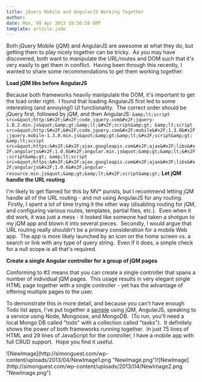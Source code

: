 ```yaml
---
title: jQuery Mobile and AngularJS Working Together
author: 
date: Mon, 08 Apr 2013 19:56:58 GMT
template: article.jade
---
```


Both jQuery Mobile (jQM) and AngularJS are awesome at what they do, but getting them to play nicely together can be tricky.  As you may have discovered, both want to manipulate the URL&#x2F;routes and DOM such that it&#39;s very easily to get them in conflict.  Having been through this recently, I wanted to share some recommendations to get them working together:

**Load jQM libs before AngularJS**

Because both frameworks heavily manipulate the DOM, it&#39;s important to get the load order right.  I found that loading AngularJS first led to some interesting (and annoying!) UI functionality.  The correct order should be jQuery first, followed by jQM, and then AngularJS:
`
&amp;lt;script src=&quot;http:&#x2F;&#x2F;code.jquery.com&#x2F;jquery-1.8.2.min.js&quot;&amp;gt;&amp;lt;&#x2F;script&amp;gt;
&amp;lt;script src=&quot;http:&#x2F;&#x2F;code.jquery.com&#x2F;mobile&#x2F;1.3.0&#x2F;jquery.mobile-1.3.0.min.js&quot;&amp;gt;&amp;lt;&#x2F;script&amp;gt;
&amp;lt;script src=&quot;https:&#x2F;&#x2F;ajax.googleapis.com&#x2F;ajax&#x2F;libs&#x2F;angularjs&#x2F;1.0.6&#x2F;angular.min.js&quot;&amp;gt;&amp;lt;&#x2F;script&amp;gt;
&amp;lt;script src=&quot;https:&#x2F;&#x2F;ajax.googleapis.com&#x2F;ajax&#x2F;libs&#x2F;angularjs&#x2F;1.0.6&#x2F;angular-resource.min.js&quot;&amp;gt;&amp;lt;&#x2F;script&amp;gt;
`
**Let jQM handle the URL routing**

I&#39;m likely to get flamed for this by MV* purists, but I recommend letting jQM handle all of the URL routing - and not using AngularJS for any routing.  Firstly, I spent a lot of time trying it the other way (disabling routing for jQM, and configuring various routes, templates, partial files, etc.).  Even when it did work, it was just a mess - it looked like someone had taken a shotgun to my jQM app and blown it into several pieces.  Secondly, I would argue that URL routing really shouldn&#39;t be a primary consideration for a mobile Web app.  The app is more likely launched by an icon on the home screen vs. a search or link with any type of query string.  Even if it does, a simple check for a null scope is all that&#39;s required.

**Create a single Angular controller for a group of jQM pages**

Conforming to #2 means that you can create a single controller that spans a number of individual jQM pages.  This usage results in very elegant single HTML page together with a single controller - yet has the advantage of offering multiple pages to the user.

To demonstrate this in more detail, and because you can&#39;t have enough Todo list apps, I&#39;ve put together a [sample](http:&#x2F;&#x2F;github.com&#x2F;simonguest&#x2F;jqm-angular-sample) using jQM, AngularJS, speaking to a service using Node, Mongoose, and MongoDB.  (To run, you&#39;ll need a local Mongo DB called &quot;todo&quot; with a collection called &quot;tasks&quot;).  It definitely shows the power of both frameworks running together.  In just 75 lines of HTML and 29 lines of JavaScript for the controller, I have a mobile app with full CRUD support.  Hope you find it useful.

![NewImage](http:&#x2F;&#x2F;simonguest.com&#x2F;wp-content&#x2F;uploads&#x2F;2013&#x2F;04&#x2F;NewImage1.png &quot;NewImage.png&quot;)![NewImage](http:&#x2F;&#x2F;simonguest.com&#x2F;wp-content&#x2F;uploads&#x2F;2013&#x2F;04&#x2F;NewImage2.png &quot;NewImage.png&quot;)
